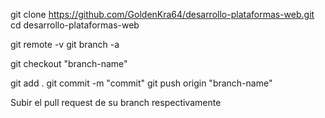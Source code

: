 git clone https://github.com/GoldenKra64/desarrollo-plataformas-web.git
cd desarrollo-plataformas-web

git remote -v
git branch -a

git checkout "branch-name"


git add .
git commit -m "commit"
git push origin "branch-name"

Subir el pull request de su branch respectivamente
